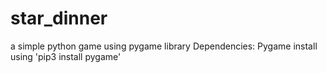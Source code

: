 # star_dinner
a simple python game using pygame library
Dependencies:
Pygame
install using 'pip3 install pygame' 
